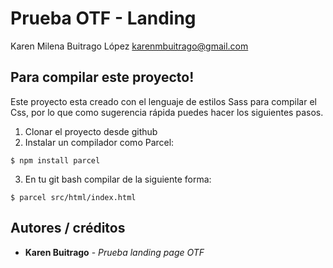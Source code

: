# Prueba OTF - Landing

Karen Milena Buitrago López
karenmbuitrago@gmail.com

## Para compilar este proyecto!

Este proyecto esta creado con el lenguaje de estilos Sass para compilar el Css, por lo que como sugerencia rápida puedes hacer los siguientes pasos.

1. Clonar el proyecto desde github
2. Instalar un compilador como Parcel: 
```
$ npm install parcel
```
3. En tu git bash compilar de la siguiente forma:

```
$ parcel src/html/index.html
```


## Autores / créditos
* **Karen Buitrago** - *Prueba landing page OTF*
